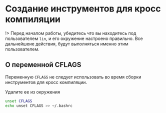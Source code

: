 # Создание инструментов для кросс компиляции

!> Перед началом работы, убедитесь что вы находитесь под пользователем ``lin``, и его окружение настроено правильно. Все дальнейшеие действия, будут выполняться именно этим пользователем.

## О переменной CFLAGS

Переменную ``CFLAGS`` не следует использовать во время сборки инструментов для кросс компиляции. 

Удалите ее из окружения

```bash
unset CFLAGS
echo unset CFLAGS >> ~/.bashrc
```

